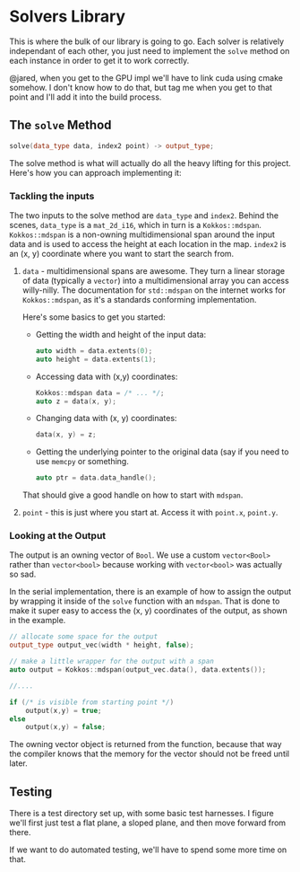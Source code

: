 # Solvers Library

This is where the bulk of our library is going to go. Each solver is relatively 
independant of each other, you just need to implement the `solve` method on 
each instance in order to get it to work correctly.

@jared, when you get to the GPU impl we'll have to link cuda using cmake somehow.
I don't know how to do that, but tag me when you get to that point and I'll add 
it into the build process.

## The `solve` Method 

```cpp
solve(data_type data, index2 point) -> output_type;
```

The solve method is what will actually do all the heavy lifting for this project.
Here's how you can approach implementing it:

### Tackling the inputs

The two inputs to the solve method are `data_type` and `index2`. Behind the scenes,
`data_type` is a `mat_2d_i16`, which in turn is a `Kokkos::mdspan`. `Kokkos::mdspan` is 
a non-owning multidimensional span around the input data and is used to access 
the height at each location in the map. `index2` is an (x, y) coordinate where you 
want to start the search from.

1. `data` - multidimensional spans are awesome. They turn a linear storage of data 
   (typically a `vector`) into a multidimensional array you can access willy-nilly.
   The documentation for `std::mdspan` on the internet works for `Kokkos::mdspan`, 
   as it's a standards conforming implementation.

   Here's some basics to get you started:

   - Getting the width and height of the input data:

     ```cpp
     auto width = data.extents(0);
     auto height = data.extents(1);
     ```
   - Accessing data with (x,y) coordinates:
     
     ```cpp
     Kokkos::mdspan data = /* ... */;
     auto z = data(x, y);
     ```

   - Changing data with (x, y) coordinates:

     ```cpp 
     data(x, y) = z;
     ```
   
   - Getting the underlying pointer to the original data (say if you need to use 
     `memcpy` or something.

     ```cpp 
     auto ptr = data.data_handle();
     ```
    
   That should give a good handle on how to start with `mdspan`.

2. `point` - this is just where you start at. Access it with `point.x`, `point.y`.

### Looking at the Output 

The output is an owning vector of `Bool`. We use a custom `vector<Bool>` rather than 
`vector<bool>` because working with `vector<bool>` was actually so sad.

In the serial implementation, there is an example of how to assign the output by wrapping 
it inside of the `solve` function with an `mdspan`. That is done to make it super easy to 
access the (x, y) coordinates of the output, as shown in the example.

```cpp
// allocate some space for the output 
output_type output_vec(width * height, false);

// make a little wrapper for the output with a span 
auto output = Kokkos::mdspan(output_vec.data(), data.extents());

//....

if (/* is visible from starting point */)
    output(x,y) = true;
else 
    output(x,y) = false;
```

The owning vector object is returned from the function, because that way the compiler knows 
that the memory for the vector should not be freed until later.

## Testing

There is a test directory set up, with some basic test harnesses. I figure we'll 
first just test a flat plane, a sloped plane, and then move forward from there.

If we want to do automated testing, we'll have to spend some more time on that.
